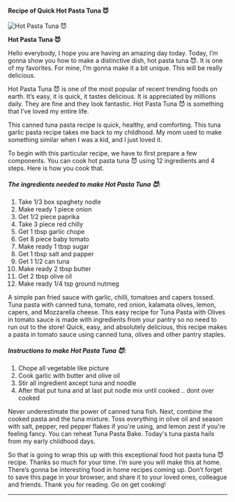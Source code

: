             

#### Recipe of Quick Hot Pasta Tuna 😈

![Hot Pasta Tuna 😈](https://img-global.cpcdn.com/recipes/4930017964851200/751x532cq70/hot-pasta-tuna-%f0%9f%98%88-recipe-main-photo.jpg)

**Hot Pasta Tuna 😈**

Hello everybody, I hope you are having an amazing day today. Today, I’m gonna show you how to make a distinctive dish, hot pasta tuna 😈. It is one of my favorites. For mine, I’m gonna make it a bit unique. This will be really delicious.

Hot Pasta Tuna 😈 is one of the most popular of recent trending foods on earth. It’s easy, it is quick, it tastes delicious. It is appreciated by millions daily. They are fine and they look fantastic. Hot Pasta Tuna 😈 is something that I’ve loved my entire life.

This canned tuna pasta recipe is quick, healthy, and comforting. This tuna garlic pasta recipe takes me back to my childhood. My mom used to make something similar when I was a kid, and I just loved it.

To begin with this particular recipe, we have to first prepare a few components. You can cook hot pasta tuna 😈 using 12 ingredients and 4 steps. Here is how you cook that.

##### The ingredients needed to make Hot Pasta Tuna 😈:

1.  Take 1/3 box spaghety nodle
2.  Make ready 1 piece onion
3.  Get 1/2 piece paprika
4.  Take 3 piece red chilly
5.  Get 1 tbsp garlic chope
6.  Get 8 piece baby tomato
7.  Make ready 1 tbsp sugar
8.  Get 1 tbsp salt and papper
9.  Get 1 1/2 can tuna
10.  Make ready 2 tbsp butter
11.  Get 2 tbsp olive oil
12.  Make ready 1/4 tsp ground nutmeg

A simple pan fried sauce with garlic, chilli, tomatoes and capers tossed. Tuna pasta with canned tuna, tomato, red onion, kalamata olives, lemon, capers, and Mozzarella cheese. This easy recipe for Tuna Pasta with Olives in tomato sauce is made with ingredients from your pantry so no need to run out to the store! Quick, easy, and absolutely delicious, this recipe makes a pasta in tomato sauce using canned tuna, olives and other pantry staples.

##### Instructions to make Hot Pasta Tuna 😈:

1.  Chope all vegetable like picture
2.  Cook garlic with butter and olive oil
3.  Stir all ingredient axcept tuna and noodle
4.  After that put tuna and at last put nodle mix until cooked .. dont over cooked

Never underestimate the power of canned tuna fish. Next, combine the cooked pasta and the tuna mixture. Toss everything in olive oil and season with salt, pepper, red pepper flakes if you're using, and lemon zest if you're feeling fancy. You can reheat Tuna Pasta Bake. Today's tuna pasta hails from my early childhood days.

So that is going to wrap this up with this exceptional food hot pasta tuna 😈 recipe. Thanks so much for your time. I’m sure you will make this at home. There’s gonna be interesting food in home recipes coming up. Don’t forget to save this page in your browser, and share it to your loved ones, colleague and friends. Thank you for reading. Go on get cooking!

* * *